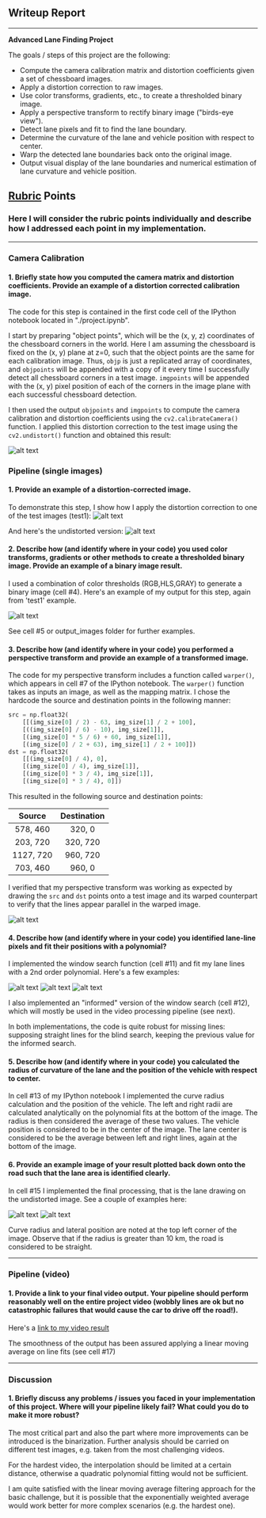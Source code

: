 ## Writeup Report

---

**Advanced Lane Finding Project**

The goals / steps of this project are the following:

* Compute the camera calibration matrix and distortion coefficients given a set of chessboard images.
* Apply a distortion correction to raw images.
* Use color transforms, gradients, etc., to create a thresholded binary image.
* Apply a perspective transform to rectify binary image ("birds-eye view").
* Detect lane pixels and fit to find the lane boundary.
* Determine the curvature of the lane and vehicle position with respect to center.
* Warp the detected lane boundaries back onto the original image.
* Output visual display of the lane boundaries and numerical estimation of lane curvature and vehicle position.

[//]: # (Image References)

[image1]: ./output_images/calib_img2_undistort.png "Undistorted calibration image"
[image2]: ./test_images/test1.jpg "Test 1 image"
[image2bis]: ./output_images/test1_undistort.jpg "Undistorted test image"
[image3]: ./output_images/test1_binary.jpg "Binary Example"
[image4]: ./output_images/warped_straight_lines.png "Warp Example"
[image5]: ./output_images/straight1_fit.png "Fit straight1"
[image5bis]: ./output_images/test1_fit.png "Fit test1"
[image5tris]: ./output_images/test2_fit.png "Fit test2"
[image6]: ./output_images/straight1_output.png "Output straight1"
[image6bis]: ./output_images/test1_output.png "Output test1"
[video1]: ./project_video.mp4 "Video"

## [Rubric](https://review.udacity.com/#!/rubrics/571/view) Points

### Here I will consider the rubric points individually and describe how I addressed each point in my implementation.  

---

### Camera Calibration

#### 1. Briefly state how you computed the camera matrix and distortion coefficients. Provide an example of a distortion corrected calibration image.

The code for this step is contained in the first code cell of the IPython notebook located in "./project.ipynb".  

I start by preparing "object points", which will be the (x, y, z) coordinates of the chessboard corners in the world. Here I am assuming the chessboard is fixed on the (x, y) plane at z=0, such that the object points are the same for each calibration image.  Thus, `objp` is just a replicated array of coordinates, and `objpoints` will be appended with a copy of it every time I successfully detect all chessboard corners in a test image.  `imgpoints` will be appended with the (x, y) pixel position of each of the corners in the image plane with each successful chessboard detection.  

I then used the output `objpoints` and `imgpoints` to compute the camera calibration and distortion coefficients using the `cv2.calibrateCamera()` function.  I applied this distortion correction to the test image using the `cv2.undistort()` function and obtained this result: 

![alt text][image1]

### Pipeline (single images)

#### 1. Provide an example of a distortion-corrected image.

To demonstrate this step, I show how I apply the distortion correction to one of the test images (test1):
![alt text][image2]

And here's the undistorted version:
![alt text][image2bis]

#### 2. Describe how (and identify where in your code) you used color transforms, gradients or other methods to create a thresholded binary image.  Provide an example of a binary image result.

I used a combination of color thresholds (RGB,HLS,GRAY) to generate a binary image (cell #4).  Here's an example of my output for this step, again from 'test1' example.

![alt text][image3]

See cell #5 or output_images folder for further examples.

#### 3. Describe how (and identify where in your code) you performed a perspective transform and provide an example of a transformed image.

The code for my perspective transform includes a function called `warper()`, which appears in cell #7 of the IPython notebook.  The `warper()` function takes as inputs an image, as well as the mapping matrix.  I chose the hardcode the source and destination points in the following manner:

```python
src = np.float32(
    [[(img_size[0] / 2) - 63, img_size[1] / 2 + 100],
    [((img_size[0] / 6) - 10), img_size[1]],
    [(img_size[0] * 5 / 6) + 60, img_size[1]],
    [(img_size[0] / 2 + 63), img_size[1] / 2 + 100]])
dst = np.float32(
    [[(img_size[0] / 4), 0],
    [(img_size[0] / 4), img_size[1]],
    [(img_size[0] * 3 / 4), img_size[1]],
    [(img_size[0] * 3 / 4), 0]])
```

This resulted in the following source and destination points:

| Source        | Destination   | 
|:-------------:|:-------------:| 
| 578, 460      | 320, 0        | 
| 203, 720      | 320, 720      |
| 1127, 720     | 960, 720      |
| 703, 460      | 960, 0        |

I verified that my perspective transform was working as expected by drawing the `src` and `dst` points onto a test image and its warped counterpart to verify that the lines appear parallel in the warped image.

![alt text][image4]

#### 4. Describe how (and identify where in your code) you identified lane-line pixels and fit their positions with a polynomial?

I implemented the window search function (cell #11) and fit my lane lines with a 2nd order polynomial. Here's a few examples:

![alt text][image5]   ![alt text][image5bis]   ![alt text][image5tris]

I also implemented an "informed" version of the window search (cell #12), which will mostly be used in the video processing pipeline (see next).

In both implementations, the code is quite robust for missing lines: supposing straight lines for the blind search, keeping the previous value for the informed search.

#### 5. Describe how (and identify where in your code) you calculated the radius of curvature of the lane and the position of the vehicle with respect to center.

In cell #13 of my IPython notebook I implemented the curve radius calculation and the position of the vehicle.
The left and right radii are calculated analytically on the polynomial fits at the bottom of the image. The radius is then considered the average of these two values. The vehicle position is considered to be in the center of the image. The lane center is considered to be the average between left and right lines, again at the bottom of the image.

#### 6. Provide an example image of your result plotted back down onto the road such that the lane area is identified clearly.

In cell #15 I implemented the final processing, that is the lane drawing on the undistorted image. See a couple of examples here:

![alt text][image6]   ![alt text][image6bis]

Curve radius and lateral position are noted at the top left corner of the image. Observe that if the radius is greater than 10 km, the road is considered to be straight.

---

### Pipeline (video)

#### 1. Provide a link to your final video output.  Your pipeline should perform reasonably well on the entire project video (wobbly lines are ok but no catastrophic failures that would cause the car to drive off the road!).

Here's a [link to my video result](./project_video.mp4)

The smoothness of the output has been assured applying a linear moving average on line fits (see cell #17)

---

### Discussion

#### 1. Briefly discuss any problems / issues you faced in your implementation of this project.  Where will your pipeline likely fail?  What could you do to make it more robust?

The most critical part and also the part where more improvements can be introduced is the binarization. Further analysis should be carried on different test images, e.g. taken from the most challenging videos.

For the hardest video, the interpolation should be limited at a certain distance, otherwise a quadratic polynomial fitting would not be  sufficient.

I am quite satisfied with the linear moving average filtering approach for the basic challenge, but it is possible that the exponentially weighted average would work better for more complex scenarios (e.g. the hardest one).
